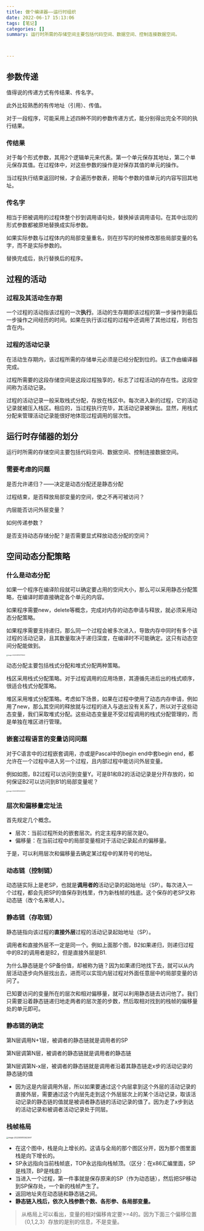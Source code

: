 ```yaml
---
title: 做个编译器——运行时组织
date: 2022-06-17 15:13:06
tags: [笔记]
categories: []
summary: 运行时所需的存储空间主要包括代码空间、数据空间、控制连接数据空间。



---
```




## 参数传递

值得说的传递方式有传结果、传名字。

此外比较熟悉的有传地址（引用）、传值。

对于一段程序，可能采用上述四种不同的参数传递方式，能分别得出完全不同的执行结果。

### 传结果

对于每个形式参数，其用2个逻辑单元来代表。第一个单元保存其地址，第二个单元保存其值。在过程体中，对这些参数的操作是对保存其值的单元的操作。

当过程执行结束返回时候，才会遍历参数表，把每个参数的值单元的内容写回其地址。

### 传名字

相当于把被调用的过程体整个抄到调用语句处，替换掉该调用语句。在其中出现的形式参数都被原地替换成实际参数。

如果实际参数与过程体内的局部变量重名，则在抄写的时候修改那些局部变量的名字，而不是实际参数的。

替换完成后，执行替换后的程序。

## 过程的活动

### 过程及其活动生存期

一个过程的活动指该过程的一次**执行**。活动的生存期即该过程的第一步操作到最后一步操作之间经历的时间。如果在执行该过程的过程中还调用了其他过程，则也包含在内。

### 过程的活动记录

在活动生存期内，该过程所需的存储单元必须是已经分配到位的。该工作由编译器完成。

过程所需要的这段存储空间是这段过程独享的，标志了过程活动的存在性。这段空间称为活动记录。

过程的活动记录一般采取栈式分配，存放在栈区中。每次进入新的过程，它的活动记录就被压入栈区。相应的，当过程执行完毕，其活动记录被弹出。显然，用栈式分配来管理活动记录能很好地体现过程调用的层次性。

## 运行时存储器的划分

运行时所需的存储空间主要包括代码空间、数据空间、控制连接数据空间。

### 需要考虑的问题

是否允许递归？——决定是动态分配还是静态分配

过程结束，是否释放局部变量的空间，使之不再可被访问？

内层能否访问外层变量？

如何传递参数？

是否支持动态存储分配？是否需要显式释放动态分配的空间？

## 空间动态分配策略

### 什么是动态分配

如果一个程序在编译阶段就可以确定要占用的空间大小，那么可以采用静态分配策略，在编译时即直接确定各个单元的内容。

如果程序需要new，delete等概念，完成对内存的动态申请与释放，就必须采用动态分配策略。

如果程序需要支持递归，那么同一个过程会被多次进入，导致内存中同时有多个该过程的活动记录，且其数量取决于递归深度，在编译时不可能确定。这只有动态空间分配能做到。

<img src="https://linton-pics.oss-cn-beijing.aliyuncs.com/uPic/image-20220618151718503.png" alt="image-20220618151718503" style="zoom:25%;" />

动态分配主要包括栈式分配和堆式分配两种策略。

栈区采用栈式分配策略。对于过程调用的应用场景，其遵循先进后出的栈式顺序，很适合栈式分配策略。

堆区采用堆式分配策略。考虑如下场景，如果在过程中使用了动态内存申请，例如用了new，那么其空间的释放就与过程的进入与退出没有关系了，所以对于这些动态变量，我们采取堆式分配。这些动态变量是不受过程调用的栈式分配管理的，而是单独在堆区进行管理。

### 嵌套过程语言的变量访问问题

对于C语言中的过程嵌套调用，亦或是Pascal中的begin end中套begin end，都允许在一个过程中进入另一个过程，且内部过程中能访问外层变量。

例如如图，B2过程可以访问到变量Y。可是B1和B2的活动记录是分开存放的，如何保证B2可以访问到B1的局部变量呢？

<img src="https://linton-pics.oss-cn-beijing.aliyuncs.com/uPic/image-20220618152509321.png" alt="image-20220618152509321" style="zoom:25%;" />

### 层次和偏移量定址法

首先规定几个概念。

- 层次：当前过程所处的嵌套层次。约定主程序的层次是0。
- 偏移量：在当前过程中的局部变量相对于活动记录起点的偏移量。

于是，可以利用层次和偏移量去确定某过程中的某符号的地址。

### 动态链（控制链）

动态链实际上是老SP，也就是**调用者的**活动记录的起始地址（SP）。每次进入一个过程，都会先把SP的值保存到栈里，作为新栈帧的栈底。这个保存的老SP又称动态链（改个名来唬人）。

### 静态链（存取链）

静态链指向该过程的**直接外层**过程的活动记录起始地址（SP）。

调用者和直接外层不一定是同一个。例如上面那个图，B2如果递归，则递归过程中的B2的调用者是B2，但是直接外层是B1.

为什么静态链是个SP备份值，却被称为链？因为如果递归地找下去，就可以从内层活动逐步向外层找出去，进而可以实现内层过程对外面任意层中的局部变量的访问了。

已知要访问的变量所在的层次和相对偏移量，就可以利用静态链去访问他了。我们只需要沿着静态链递归地走两者的层次差的步数，然后取相对找到的栈帧的偏移量处的单元即可。

### 静态链的确定

第N层调用N+1层，被调者的静态链就是调用者的SP

第N层调第N层，被调者的静态链就是调用者的静态链

第N层调第N-x层，被调者的静态链就是调用者沿着其静态链走x步的活动记录的静态链的值

- 因为这是内层调用外层，所以如果要通过这个内层拿到这个外层的活动记录的直接外层，需要通过这个内层先走到这个外层层次上的某个活动记录，取该活动记录的静态链的值就是被调者静态链的活动记录的值了。因为走了x步到达的活动记录和被调者活动记录处于同层。

### 栈帧格局

<img src="https://linton-pics.oss-cn-beijing.aliyuncs.com/uPic/image-20220618155823647.png" alt="image-20220618155823647" style="zoom: 33%;" />

- 在这个图中，栈是向上增长的。这请与全局的那个图区分开，因为那个图里面栈是向下增长的。
- SP永远指向当前栈帧底，TOP永远指向栈帧顶。（区分：在x86汇编里面，SP是栈顶，BP是栈底）
- 当进入一个过程，第一件事就是保存原来的SP（作为动态链），然后把SP移动到SP保存处，一个新的栈帧产生了。
- 返回地址夹在动态链和静态链之间。
- **静态链入栈后，依次入栈参数个数、各形参、各局部变量。**

> 从格局上可以看出，变量的相对偏移肯定要>=4的。因为下面三个偏移位置（0,1,2,3）存放的是别的信息，不是变量。

